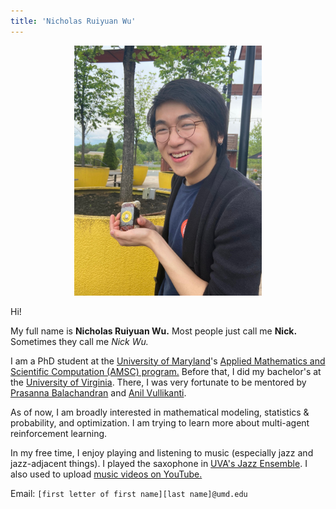 ```yaml
---
title: 'Nicholas Ruiyuan Wu'
---
```

<div style="text-align: center;">

<img src="me_2023-08-14.jpeg" width=300/>

</div>

Hi! 

My full name is **Nicholas Ruiyuan Wu.** Most people just call me **Nick.** Sometimes they call me *Nick Wu.*

I am a PhD student at the [University of Maryland](https://maryland.edu/)'s [Applied Mathematics and Scientific Computation (AMSC) program.](https://amsc.umd.edu) Before that, I did my bachelor's at the [University of Virginia](https://www.virginia.edu/). There, I was very fortunate to be mentored by [Prasanna Balachandran](https://engineering.virginia.edu/balachandran-group/team) and [Anil Vullikanti](https://biocomplexity.virginia.edu/person/anil-vullikanti).

As of now, I am broadly interested in mathematical modeling, statistics & probability, and optimization. I am trying to learn more about multi-agent reinforcement learning.

In my free time, I enjoy playing and listening to music (especially jazz and jazz-adjacent things). I played the saxophone in [UVA's Jazz Ensemble](https://www.youtube.com/watch?v=VESyseJabG4). I also used to upload [music videos on YouTube.](https://www.youtube.com/sladjkf)

Email: `[first letter of first name][last name]@umd.edu`
